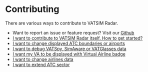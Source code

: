 # Contributing

There are various ways to contribute to VATSIM Radar.

- Want to report an issue or feature request? Visit our [Github](https://github.com/VATSIM-Radar/vatsim-radar/issues/new/choose)
- [I want to contribute to VATSIM Radar itself. How to get started?](setting-up.md)
- [I want to change displayed ATC boundaries or airports](data)
- [I want to debug VATSpy, SimAware or VATGlasses data](debug)
- [I want my VA to be displayed with Virtual Airline badge](va.md)
- [I want to change airlines data](airlines.md)
- [I want to extend ATC sector](../guide/duplicating.md)
